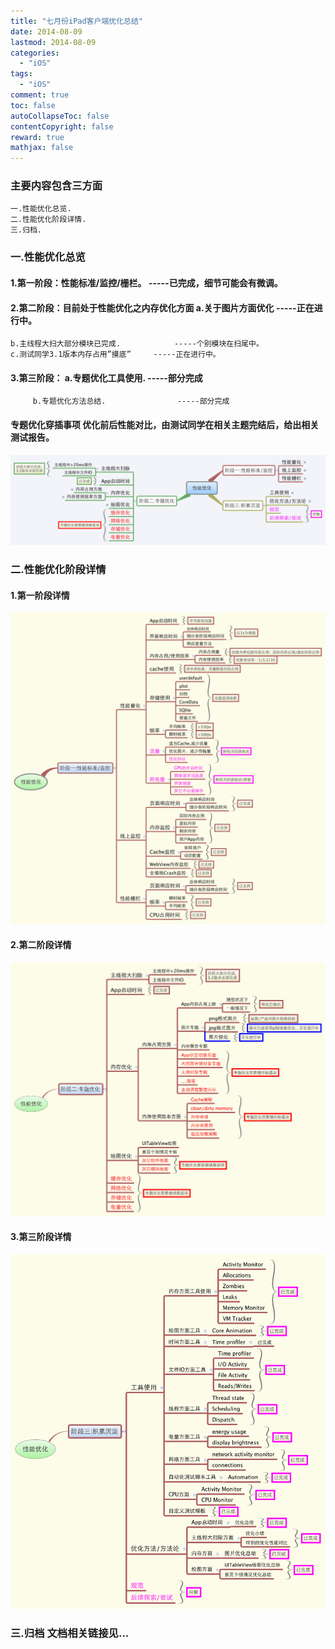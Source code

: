 ```yaml
---
title: "七月份iPad客户端优化总结"
date: 2014-08-09
lastmod: 2014-08-09
categories:
  - "iOS"
tags:
  - "iOS"
comment: true
toc: false
autoCollapseToc: false
contentCopyright: false
reward: true
mathjax: false
---
```


### 主要内容包含三方面
    一.性能优化总览. 
    二.性能优化阶段详情. 
    三.归档.

### 一.性能优化总览
#### 1.第一阶段：性能标准/监控/栅栏。		-----已完成，细节可能会有微调。
#### 2.第二阶段：目前处于性能优化之内存优化方面	a.关于图片方面优化						-----正在进行中。
	b.主线程大扫大部分模块已完成.			-----个别模块在扫尾中。
	c.测试同学3.1版本内存占用”摸底”		-----正在进行中。

#### 3.第三阶段：		 a.专题优化工具使用.				-----部分完成
		 b.专题优化方法总结.				-----部分完成
		 
#### 专题优化穿插事项	优化前后性能对比，由测试同学在相关主题完结后，给出相关测试报告。
	
![image](/images/post/2014-08-09-qi-yue-fen-ipad-tao-bao-ke-hu-duan-you-hua-zong-jie/performance-optimization-overview.png)


### 二.性能优化阶段详情
#### 1.第一阶段详情
![image](/images/post/2014-08-09-qi-yue-fen-ipad-tao-bao-ke-hu-duan-you-hua-zong-jie/xingnengyouhuajiduan-yi-xingneng-zhibiao-jiankong.png)

#### 2.第二阶段详情
![image](/images/post/2014-08-09-qi-yue-fen-ipad-tao-bao-ke-hu-duan-you-hua-zong-jie/xingnengyouhuajiduan-er-zhuantiyouhua.png)

#### 3.第三阶段详情
![image](/images/post/2014-08-09-qi-yue-fen-ipad-tao-bao-ke-hu-duan-you-hua-zong-jie/xingnengyouhuajiduan-shan-chendian-jilei.png)

### 三.归档    文档相关链接见...
